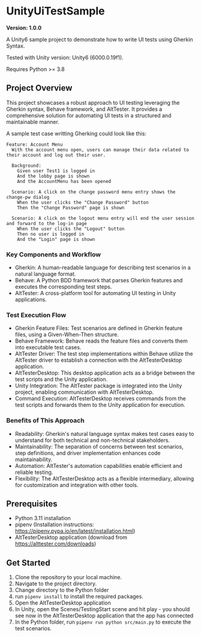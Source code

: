 # UnityUiTestSample
__Version: 1.0.0__

A Unity6 sample project to demonstrate how to write UI tests using Gherkin Syntax.

Tested with Unity version: Unity6 (6000.0.19f1).

Requires Python >= 3.8

## Project Overview
This project showcases a robust approach to UI testing leveraging the Gherkin syntax, Behave framework, and AltTester. It provides a comprehensive solution for automating UI tests in a structured and maintainable manner.

A sample test case writting Gherking could look like this:

```Gherkin
Feature: Account Menu
  With the account menu open, users can manage their data related to their account and log out their user.

  Background:
    Given user Test1 is logged in
    And the lobby page is shown
    And the AccountMenu has been opened

  Scenario: A click on the change password menu entry shows the change-pw dialog
    When the user clicks the "Change Password" button
    Then the "Change Password" page is shown

  Scenario: A click on the logout menu entry will end the user session and forward to the log-in page
    When the user clicks the "Logout" button
    Then no user is logged in
    And the "Login" page is shown
``` 

### Key Components and Workflow

- Gherkin: A human-readable language for describing test scenarios in a natural language format.
- Behave: A Python BDD framework that parses Gherkin features and executes the corresponding test steps.
- AltTester: A cross-platform tool for automating UI testing in Unity applications.

### Test Execution Flow
- Gherkin Feature Files: Test scenarios are defined in Gherkin feature files, using a Given-When-Then structure.
- Behave Framework: Behave reads the feature files and converts them into executable test cases.
- AltTester Driver: The test step implementations within Behave utilize the AltTester driver to establish a connection with the AltTesterDesktop application.
- AltTesterDesktop: This desktop application acts as a bridge between the test scripts and the Unity application.
- Unity Integration: The AltTester package is integrated into the Unity project, enabling communication with AltTesterDesktop.
- Command Execution: AltTesterDesktop receives commands from the test scripts and forwards them to the Unity application for execution.

### Benefits of This Approach
- Readability: Gherkin's natural language syntax makes test cases easy to understand for both technical and non-technical stakeholders.
- Maintainability: The separation of concerns between test scenarios, step definitions, and driver implementation enhances code maintainability.
- Automation: AltTester's automation capabilities enable efficient and reliable testing.
- Flexibility: The AltTesterDesktop acts as a flexible intermediary, allowing for customization and integration with other tools.

## Prerequisites
- Python 3.11 installation
- pipenv (Installation instructions: https://pipenv.pypa.io/en/latest/installation.html)
- AltTesterDesktop application (download from https://alttester.com/downloads)

## Get Started
1. Clone the repository to your local machine.
2. Navigate to the project directory.
3. Change directory to the Python folder
4. run `pipenv install` to install the required packages.
5. Open the AltTesterDesktop application
5. In Unity, open the Scenes/TestingStart scene and hit play - you should see now in the AltTesterDesktop application that the app has connected
6. In the Python folder, run `pipenv run python src/main.py` to execute the test scenarios.
